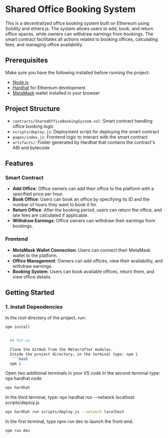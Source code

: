 # Shared Office Booking System

This is a decentralized office booking system built on Ethereum using Solidity and ethers.js. The system allows users to add, book, and return office spaces, while owners can withdraw earnings from bookings. The smart contract facilitates all actions related to booking offices, calculating fees, and managing office availability.

## Prerequisites

Make sure you have the following installed before running the project:

- [Node.js](https://nodejs.org/en/download/) 
- [Hardhat](https://hardhat.org/getting-started/) for Ethereum development
- [MetaMask](https://metamask.io/) wallet installed in your browser

## Project Structure

- `contracts/SharedOfficeBookingSystem.sol`: Smart contract handling office booking logic
- `scripts/deploy.js`: Deployment script for deploying the smart contract
- `pages/index.js`: Frontend logic to interact with the smart contract
- `artifacts/`: Folder generated by Hardhat that contains the contract's ABI and bytecode

## Features

### Smart Contract

- **Add Office**: Office owners can add their office to the platform with a specified price per hour.
- **Book Office**: Users can book an office by specifying its ID and the number of hours they want to book it for.
- **Return Office**: After the booking period, users can return the office, and late fees are calculated if applicable.
- **Withdraw Earnings**: Office owners can withdraw their earnings from bookings.

### Frontend

- **MetaMask Wallet Connection**: Users can connect their MetaMask wallet to the platform.
- **Office Management**: Owners can add offices, view their availability, and withdraw earnings.
- **Booking System**: Users can book available offices, return them, and view office details.

## Getting Started

### 1. Install Dependencies

In the root directory of the project, run:

```bash
npm install


  ## Set-up

  Clone the GitHub from the Metacrafter modules.
  Inside the project directory, in the terminal type: npm i
   ```bash
  npm i
  ```
  Open two additional terminals in your VS code
  In the second terminal type: npx hardhat node
   ```bash
  npx hardhat
   ```
  In the third terminal, type: npx hardhat run --network localhost scripts/deploy.js
   ```bash
  npx hardhat run scripts/deploy.js --network localhost
  ```
  In the first terminal, type npm run dev to launch the front-end.
  ```bash
  npm run dev
  ```
